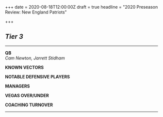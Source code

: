 +++
date = 2020-08-18T12:00:00Z
draft = true
headline = "2020 Preseason Review: New England Patriots"

+++
## _Tier 3_

***

**QB**  
_Cam Newton, Jarrett Stidham_

**KNOWN VECTORS**

**NOTABLE DEFENSIVE PLAYERS**

**MANAGERS**

**VEGAS OVER/UNDER**

**COACHING TURNOVER**

***